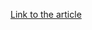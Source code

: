 [Link to the article](https://yoroi.company/research/serverless-infostealer-delivered-in-est-european-countries/)

